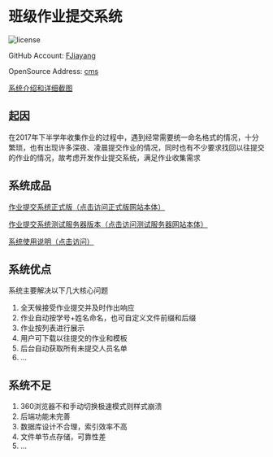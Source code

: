 


# 班级作业提交系统

![license](https://img.shields.io/static/v1?label=license&message=MPL&color=blue)

GitHub Account: [FJiayang](https://github.com/FJiayang)

OpenSource Address: [cms](https://github.com/FJiayang/cms)

[系统介绍和详细截图](https://www.fjy8018.xin/index.php/archives/100/)

## 起因 ##
在2017年下半学年收集作业的过程中，遇到经常需要统一命名格式的情况，十分繁琐，也有出现许多深夜、凌晨提交作业的情况，同时也有不少要求找回以往提交的作业的情况，故考虑开发作业提交系统，满足作业收集需求

## 系统成品 ##
[作业提交系统正式版（点击访问正式版网站本体）][1]

[作业提交系统测试服务器版本（点击访问测试服务器网站本体）][2]

[系统使用说明（点击访问）][3]

## 系统优点 ##
系统主要解决以下几大核心问题

 1. 全天候接受作业提交并及时作出响应
 2. 作业自动按学号+姓名命名，也可自定义文件前缀和后缀
 3. 作业按列表进行展示
 4. 用户可下载以往提交的作业和模板
 5. 后台自动获取所有未提交人员名单
 6. ...

## 系统不足 ##
 1. 360浏览器不和手动切换极速模式则样式崩溃
 2. 后端功能未完善
 3. 数据库设计不合理，索引效率不高
 4. 文件单节点存储，可靠性差
 6. ...

  [1]: https://cms.fjy8018.xin/cms/index
  [2]: http://s2.fjy8018.top:8085/cms/index
  [3]: http://home.fjy8018.top:8090/blog/index.php/archives/99/